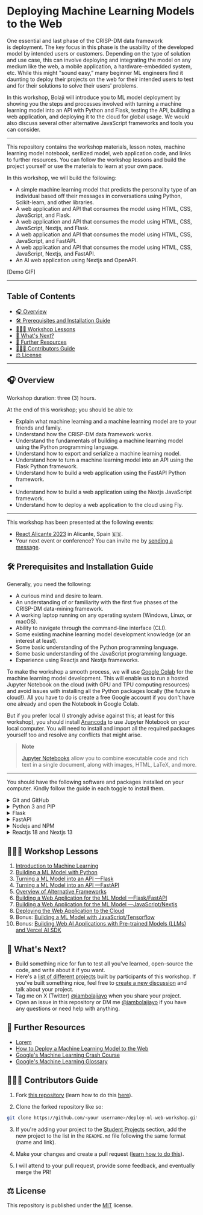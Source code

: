 # Deploying Machine Learning Models to the Web

One essential and last phase of the CRISP-DM data framework is deployment. The key focus in this phase is the usability of the developed model by intended users or customers. Depending on the type of solution and use case, this can involve deploying and integrating the model on any medium like the web, a mobile application, a hardware-embedded system, etc. While this might "sound easy,” many beginner ML engineers find it daunting to deploy their projects on the web for their intended users to test and for their solutions to solve their users' problems.

In this workshop, Bolaji will introduce you to ML model deployment by showing you the steps and processes involved with turning a machine learning model into an API with Python and Flask, testing the API, building a web application, and deploying it to the cloud for global usage. We would also discuss several other alternative JavaScript frameworks and tools you can consider.

---

This repository contains the workshop materials, lesson notes, machine learning model notebook, serilized model, web application code, and links to further resources. You can follow the workshop lessons and build the project yourself or use the materials to learn at your own pace.

In this workshop, we will build the following:

- A simple machine learning model that predicts the personality type of an individual based off their messages in conversations using Python, Scikit-learn, and other libraries.
- A web application and API that consumes the model using HTML, CSS, JavaScript, and Flask.
- A web application and API that consumes the model using HTML, CSS, JavaScript, Nextjs, and Flask.
- A web application and API that consumes the model using HTML, CSS, JavaScript, and FastAPI.
- A web application and API that consumes the model using HTML, CSS, JavaScript, Nextjs, and FastAPI.
- An AI web application using Nextjs and OpenAPI.

[Demo GIF]

---

## Table of Contents

- [🎧 Overview](#-overview)
- [🛠 Prerequisites and Installation Guide](#-prerequisites-and-installation-guide)
- [👨🏾‍🏫 Workshop Lessons](#-workshop-lessons)
- [🚀 What's Next?](#-whats-next)
- [📑 Further Resources](#-further-resources)
- [👩🏽‍💻 Contributors Guide](#-contributors-guide)
- [⚖️ License](#-license)

---

## 🎧 Overview

Workshop duration: three (3) hours.

At the end of this workshop; you should be able to:

- Explain what machine learning and a machine learning model are to your friends and family.
- Understand how the CRISP-DM data framework works.
- Understand the fundamentals of building a machine learning model using the Python programming language.
- Understand how to export and serialize a machine learning model.
- Understand how to turn a machine learning model into an API using the Flask Python framework.
- Understand how to build a web application using the FastAPI Python framework.
-
- Understand how to build a web application using the Nextjs JavaScript framework.
- Understand how to deploy a web application to the cloud using Fly.

---

This workshop has been presented at the following events:

- [React Alicante 2023](https://reactalicante.es/) in Alicante, Spain 🇪🇸.
- Your next event or conference? You can invite me by [sending a message](https://twitter.com/iambolajiayo).

## 🛠 Prerequisites and Installation Guide

Generally, you need the following:

- A curious mind and desire to learn.
- An understanding of or familiarity with the first five phases of the CRISP-DM data-mining framework.
- A working laptop running on any operating system (Windows, Linux, or macOS).
- Ability to navigate through the command-line interface (CLI).
- Some existing machine learning model development knowledge (or an interest at least).
- Some basic understanding of the Python programming language.
- Some basic understanding of the JavaScript programming language.
- Experience using Reactjs and Nextjs frameworks.

To make the workshop a smooth process, we will use [Google Colab](https://colab.google?utm_source=ba-deploy-ml-web-workshop) for the machine learning model development. This will enable us to run a hosted Jupyter Notebook on the cloud (with GPU and TPU computing resources) and avoid issues with installing all the Python packages locally (the future is cloud!). All you have to do is create a free Google account if you don't have one already and open the Notebook in Google Colab.

But if you prefer local (I strongly advise against this; at least for this workshop), you should install [Anancoda](https://anaconda.com/download?utm_source=ba-deploy-ml-web-workshop) to use Jupyter Notebook on your local computer. You will need to install and import all the required packages yourself too and resolve any conflicts that might arise.

> **Note**
>
> [Jupyter Notebooks](https://jupyter.org?utm_source=ba-deploy-ml-web-workshop) allow you to combine executable code and rich text in a single document, along with images, HTML, LaTeX, and more.

---

You should have the following software and packages installed on your computer. Kindly follow the guide in each toggle to install them.

<details>

<summary>Git and GitHub</summary>
<br />

> [Git](https://github.com/pallets/flask?utm_source=ba-deploy-ml-web-workshop) is a free and open-sourced distributed version control system.
>
> [GitHub](https://github.com?utm_source=ba-deploy-ml-web-workshop) is a code hosting platform for version control and collaboration.

Download and install Git from [this website](https://git-scm.com/downloads?utm_source=ba-deploy-ml-web-workshop) for all operating systems or follow this [installation guide](https://git-scm.com/book/en/v2/Getting-Started-Installing-Git?utm_source=ba-deploy-ml-web-workshop).

Once installed successfully, confirm the version using the command:

```bash
git --version
```

<br />

Next, create a [free GitHub account](https://github.com/signup?utm_source=ba-deploy-ml-web-workshop) if you don't have one already.

> **Note**
>
> Bonus: If you're a student, you should check out the [GitHub Student Developer Pack](https://education.github.com/pack?utm_source=ba-deploy-ml-web-workshop), which gives students free access to the best developer tools (paid tools/services/courses for free) in one place so they can learn by doing.

</details>

<details>

<summary>Python 3 and PIP</summary>
<br />

> [Python](https://python.org?utm_source=ba-deploy-ml-web-workshop) is a general-purpose programming language that lets you work quickly and integrate systems more effectively.
>
> [PIP](https://pypi.org/project/pip?utm_source=ba-deploy-ml-web-workshop) is a package manager for installing Python packages or modules.

Download and install Python 3 from [this website](https://python.org/downloads?utm_source=ba-deploy-ml-web-workshop) for all operating systems or follow this [installation guide](https://realpython.com/installing-python?utm_source=ba-deploy-ml-web-workshop).

Once installed successfully, confirm the version using the command:

```bash
python --version

or

python3 --version
```

If Python is installed correctly, you should have PIP installed. If it isn't, follow the steps in [this guide](https://pip.pypa.io/en/stable/installation?utm_source=ba-deploy-ml-web-workshop) to install PIP.

Hint:

```bash
python get-pip.py
```

</details>

<details>

<summary>Flask</summary>
<br />

> [Flask](https://github.com/pallets/flask?utm_source=ba-deploy-ml-web-workshop) is a lightweight Python micro framework for building web applications.

Install Flask using the command below:

```bash
pip install -U Flask
```

Once installed successfully, confirm the version using the command:

```bash
flask --version
```

</details>

<details>
<summary>FastAPI</summary>
<br />

> [FastAPI](https://github.com/tiangolo/fastapi?utm_source=ba-deploy-ml-web-workshop) is a a modern, fast (high-performance), web framework for building APIs with Python 3.7+ based on standard Python type hints.

Install FastAPI and the required [Uvicorn](https://uvicorn.org?utm_source=ba-deploy-ml-web-workshop) ASGI server using the command below:

```bash
pip install fastapi "uvicorn[standard]"
```

Once installed successfully, confirm the version using the command:

```bash
pip show fastapi

uvicorn --version
```

</details>

<details>

<summary>Nodejs and NPM</summary>
<br />

> [Nodejs](https://nodejs.org?utm_source=ba-deploy-ml-web-workshop) is an open-source, cross-platform JavaScript runtime environment.
>
> [NPM](https://npmjs.com?utm_source=ba-deploy-ml-web-workshop) is a package manager for installing JavaSript packages or modules.

Download and install Nodejs and NPM from [this website](https://nodejs.org/en/download?utm_source=ba-deploy-ml-web-workshop) for all operating systems or follow this [installation guide](https://docs.npmjs.com/downloading-and-installing-node-js-and-npm?utm_source=ba-deploy-ml-web-workshop).

Once installed successfully, confirm the version using the command:

```bash
node --version

npm --version
```

</details>

<details>

<summary>Reactjs 18 and Nextjs 13</summary>
<br />

> [Reactjs](https://react.dev?utm_source=ba-deploy-ml-web-workshop) is an open-source web and native JavaScript library for building user interfaces.
>
> [Nextjs](https://nextjs.org?utm_source=ba-deploy-ml-web-workshop) is an open-source React web development framework.

Automatically create a project with the latest version of Reactjs and Nextjs using the `create-next-app` command below:

```bash
npx create-next-app@latest
```

Consider reading Reactjs's [installation guide](https://react.dev/learn/installation?utm_source=ba-deploy-ml-web-workshop) to learn more.

</details>

## 👨🏾‍🏫 Workshop Lessons

1. [Introduction to Machine Learning](./lessons/01.md)
2. [Building a ML Model with Python]()
3. [Turning a ML Model into an API —Flask]()
4. [Turning a ML Model into an API —FastAPI]()
5. [Overview of Alternative Frameworks]()
6. [Building a Web Application for the ML Model —Flask/FastAPI]()
7. [Building a Web Application for the ML Model —JavaScript/Nextjs]()
8. [Deploying the Web Application to the Cloud]()
9. Bonus: [Building a ML Model with JavaScript/Tensorflow]()
10. Bonus: [Building Web AI Applications with Pre-trained Models (LLMs) and Vercel AI SDK]()

## 🚀 What's Next?

- Build something nice for fun to test all you've learned, open-source the code, and write about it if you want.
- Here's a [list of different projects](https://github.com/BolajiAyodeji/deploy-ml-web-workshop/discussions/categories/projects) built by participants of this workshop. If you've built something nice, feel free to [create a new discussion](https://github.com/BolajiAyodeji/deploy-ml-web-workshop/discussions/new?category=projects) and talk about your project.
- Tag me on X (Twitter) [@iambolajiayo](https://twitter.com/iambolajiayo) when you share your project.
- Open an issue in this repository or DM me [@iambolajiayo](https://twitter.com/iambolajiayo) if you have any questions or need help with anything.

## 📑 Further Resources

- [Lorem]()
- [How to Deploy a Machine Learning Model to the Web](https://blog.bolajiayodeji.com/how-to-deploy-a-machine-learning-model-to-the-web?utm_source=ba-deploy-ml-web-workshop)
- [Google's Machine Learning Crash Course](https://developers.google.com/machine-learning/crash-course?utm_source=ba-deploy-ml-web-workshop)
- [Google's Machine Learning Glossary](https://developers.google.com/machine-learning/glossary?utm_source=ba-deploy-ml-web-workshop)

## 👩🏽‍💻 Contributors Guide

1. Fork [this repository](https://github.com/BolajiAyodeji/deploy-ml-web-workshop) (learn how to do this [here](https://help.github.com/articles/fork-a-repo)).

2. Clone the forked repository like so:

```bash
git clone https://github.com/<your username>/deploy-ml-web-workshop.git && cd deploy-ml-web-workshop
```

3. If you're adding your project to the [Student Projects](#student-projects) section, add the new project to the list in the `README.md` file following the same format (name and link).

4. Make your changes and create a pull request ([learn how to do this](https://docs.github.com/en/github/collaborating-with-issues-and-pull-requests/creating-a-pull-request)).

5. I will attend to your pull request, provide some feedback, and eventually merge the PR!

## ⚖️ License

This repository is published under the [MIT](LICENSE) license.
